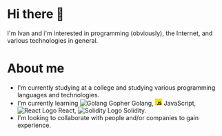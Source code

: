 # Hi there 👋
I'm Ivan and i'm interested in programming (obviously), the Internet, and various technologies in general.
# About me
- I'm currently studying at a college and studying various programming languages and technologies.
- I'm currently learning <img src="https://raw.githubusercontent.com/golang/website/master/_content/doc/gopher/favicon.svg" alt="Golang Gopher" width="18px"> Golang, <img src="https://raw.githubusercontent.com/voodootikigod/logo.js/master/js.svg" alt="JavaScript Logo" width="16px"> JavaScript, <img src="https://raw.githubusercontent.com/facebook/react/main/fixtures/dom/public/react-logo.svg" alt="React Logo" width="20px"> React, <img src="https://raw.githubusercontent.com/ethereum/solidity/develop/docs/logo.svg" alt="Solidity Logo" width="12px"> Solidity.
- I'm looking to collaborate with people and/or companies to gain experience.
